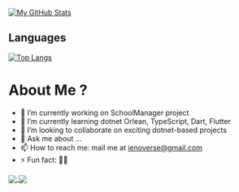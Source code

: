 [![My GitHub Stats](https://github-readme-stats.vercel.app/api?username=averymkv3&count_private=true&show_icons=true&theme=default&include_all_commits=true&show_owner=true)](https://github.com/averymkv3/github-readme-stats)

## Languages

[![Top Langs](https://github-readme-stats.vercel.app/api/top-langs/?username=averymkv3&layout=compact)](https://github.com/anuraghazra/github-readme-stats)

# About Me ?
- 🔭 I’m currently working on SchoolManager project
- 🌱 I’m currently learning dotnet Orlean, TypeScript, Dart, Flutter
- 👯 I’m looking to collaborate on exciting dotnet-based projects
- 💬 Ask me about ...
- 📫 How to reach me: mail me at ienoverse@gmail.com
- ⚡ Fun fact: 👀👀

<a href="https://github.com/avermkv3">
  <img align="center" src="[https://github-readme-stats.vercel.app/api/pin/?username=anuraghazra&repo=github-readme-stats](https://github-readme-stats.vercel.app/api?username=averymkv3&count_private=true&show_icons=true&theme=default&include_all_commits=true&show_owner=true)" />
</a>
<a href="https://github.com/avermkv3">
  <img align="center" src="[https://github-readme-stats.vercel.app/api/pin/?username=anuraghazra&repo=convoychat](https://github-readme-stats.vercel.app/api/top-langs/?username=averymkv3&layout=compact)" />
</a>
